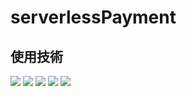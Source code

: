 # serverlessPayment

## 使用技術
<img src="https://img.shields.io/badge/-Python-3776AB.svg?logo=python&style=for-the-badge">
<img src="https://img.shields.io/badge/-flask-000000.svg?logo=python&style=for-the-badge">
<img src="https://img.shields.io/badge/-javascript-F7DF1E.svg?logo=python&style=for-the-badge">
<img src="https://img.shields.io/badge/-Amazon-AWS-232F3E.svg?logo=aws-lambda&style=for-the-badge">
<img src="https://img.shields.io/badge/-AWS%20lambda-FF9900.svg?logo=aws-lambda&style=for-the-badge">
